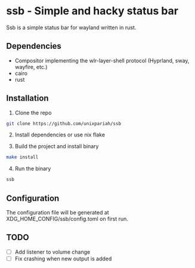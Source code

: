 # ssb - Simple and hacky status bar

Ssb is a simple status bar for wayland written in rust.

## Dependencies

- Compositor implementing the wlr-layer-shell protocol (Hyprland, sway, wayfire, etc.)
- cairo
- rust

## Installation

1. Clone the repo

```sh
git clone https://github.com/unixpariah/ssb
```

2. Install dependencies or use nix flake

3. Build the project and install binary

```sh
make install
```

4. Run the binary

```sh
ssb
```

## Configuration

The configuration file will be generated at XDG_HOME_CONFIG/ssb/config.toml on first run.

## TODO
- [ ] Add listener to volume change
- [ ] Fix crashing when new output is added
